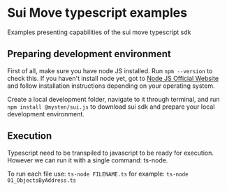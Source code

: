 # Sui Move typescript examples

Examples presenting capabilities of the sui move typescript sdk



## Preparing development environment

First of all, make sure you have node JS installed.  Run `npm --version` to check this. If you haven't install node yet, got to [Node JS Official Website](https://nodejs.org/en/download/) and follow installation instructions depending on your operating system.

Create a local development folder, navigate to it through terminal, and run  `npm install @mysten/sui.js` to download sui sdk and prepare your local development environment.

## Execution 

Typescript need to be transpiled to javascript to be ready for execution. However we can run it with a single command: ts-node. 

To run each file use: `ts-node FILENAME.ts` for example: `ts-node 01_ObjectsByAddress.ts` 
